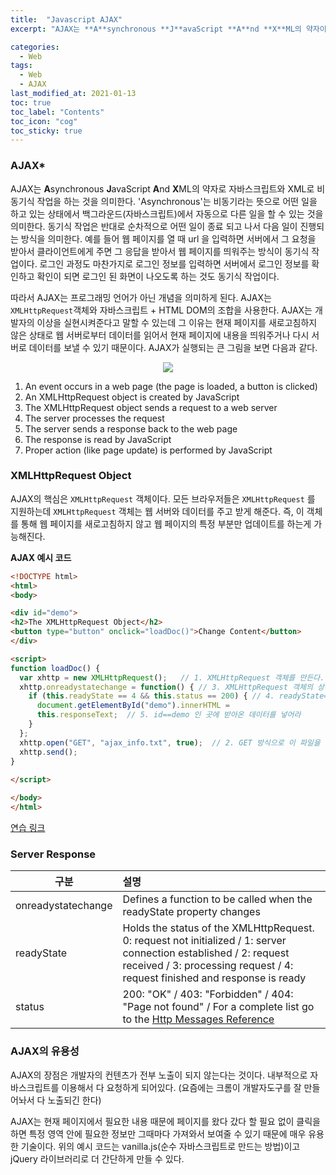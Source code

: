 ```yaml
---
title:  "Javascript AJAX"
excerpt: "AJAX는 **A**synchronous **J**avaScript **A**nd **X**ML의 약자이다."

categories:
  - Web
tags:
  - Web
  - AJAX
last_modified_at: 2021-01-13 
toc: true
toc_label: "Contents"
toc_icon: "cog"
toc_sticky: true
---
```




### AJAX*

AJAX는 **A**synchronous **J**avaScript **A**nd **X**ML의 약자로 자바스크립트와 XML로 비동기식 작업을 하는 것을 의미한다. 'Asynchronous'는 비동기라는 뜻으로 어떤 일을 하고 있는 상태에서 백그라운드(자바스크립트)에서 자동으로 다른 일을 할 수 있는 것을 의미한다. 동기식 작업은 반대로 순차적으로 어떤 일이 종료 되고 나서 다음 일이 진행되는 방식을 의미한다. 예를 들어 웹 페이지를 열 때 url 을 입력하면 서버에서 그 요청을 받아서 클라이언트에게 주면 그 응답을 받아서 웹 페이지를 띄워주는 방식이 동기식 작업이다. 로그인 과정도 마찬가지로 로그인 정보를 입력하면 서버에서 로그인 정보를 확인하고 확인이 되면 로그인 된 화면이 나오도록 하는 것도 동기식 작업이다. 

따라서 AJAX는 프로그래밍 언어가 아닌 개념을 의미하게 된다.  AJAX는 `XMLHttpRequest`객체와 자바스크립트 + HTML DOM의 조합을 사용한다. AJAX는 개발자의 이상을 실현시켜준다고 말할 수 있는데 그 이유는 현재 페이지를 새로고침하지 않은 상태로 웹 서버로부터 데이터를 읽어서 현재 페이지에 내용을 띄워주거나 다시 서버로 데이터를 보낼 수 있기 때문이다. AJAX가 실행되는 큰 그림을 보면 다음과 같다. 

<center><img src="https://www.w3schools.com/js/pic_ajax.gif"></center>

1. An event occurs in a web page (the page is loaded, a button is clicked)
2. An XMLHttpRequest object is created by JavaScript
3. The XMLHttpRequest object sends a request to a web server
4. The server processes the request
5. The server sends a response back to the web page
6. The response is read by JavaScript
7. Proper action (like page update) is performed by JavaScript



### XMLHttpRequest Object

AJAX의 핵심은  `XMLHttpRequest` 객체이다. 모든 브라우저들은 `XMLHttpRequest` 를 지원하는데 `XMLHttpRequest` 객체는 웹 서버와 데이터를 주고 받게 해준다. 즉, 이 객체를 통해 웹 페이지를 새로고침하지 않고 웹 페이지의 특정 부분만 업데이트를 하는게 가능해진다. 

**AJAX 예시 코드**

~~~html
<!DOCTYPE html>
<html>
<body>

<div id="demo">
<h2>The XMLHttpRequest Object</h2>
<button type="button" onclick="loadDoc()">Change Content</button>
</div>

<script>
function loadDoc() {
  var xhttp = new XMLHttpRequest();   // 1. XMLHttpRequest 객체를 만든다. 
  xhttp.onreadystatechange = function() { // 3. XMLHttpRequest 객체의 상태가 변경되었을 때 (GET방식으로 가져왔을 때 / 이벤트)
    if (this.readyState == 4 && this.status == 200) { // 4. readyState==4(request finished and response is ready) / status==200(OK / 그 파일 있다) 이 두가지가 확인 되면
      document.getElementById("demo").innerHTML =
      this.responseText;  // 5. id==demo 인 곳에 받아온 데이터를 넣어라
    }
  };
  xhttp.open("GET", "ajax_info.txt", true);  // 2. GET 방식으로 이 파일을 호출해라 (XMLHttpRequest 객체를 이용하여) / 구현해보려면 일단 서버쪽에 파일 하나 만들어놓고 GET(혹은 POST) 방식으로 가져오면 된다. 
  xhttp.send();
}
  
</script>

</body>
</html>
~~~

[연습 링크](https://www.w3schools.com/js/tryit.asp?filename=tryjs_ajax_first)



### Server Response

| 구분               | 설명                                                         |
| ------------------ | :----------------------------------------------------------- |
| onreadystatechange | Defines a function to be called when the readyState property changes |
| readyState         | Holds the status of the XMLHttpRequest. 0: request not initialized / 1: server connection established / 2: request received / 3: processing request / 4: request finished and response is ready |
| status             | 200: "OK"  / 403: "Forbidden" / 404: "Page not found" / For a complete list go to the [Http Messages Reference](https://www.w3schools.com/tags/ref_httpmessages.asp) |



### AJAX의 유용성

AJAX의 장점은 개발자의 컨텐츠가 전부 노출이 되지 않는다는 것이다. 내부적으로 자바스크립트를 이용해서 다 요청하게 되어있다. (요즘에는 크롬이 개발자도구를 잘 만들어놔서 다 노출되긴 한다)

AJAX는 현재 페이지에서 필요한 내용 때문에 페이지를 왔다 갔다 할 필요 없이 클릭을 하면 특정 영역 안에 필요한 정보만 그때마다 가져와서 보여줄 수 있기 때문에 매우 유용한 기술이다. 위의 예시 코드는 vanilla.js(순수 자바스크립트로 만드는 방법)이고 jQuery 라이브러리로 더 간단하게 만들 수 있다. <!-- (카카오 채용에선 자바스크립트로 아작스 구현할 줄 알아야 한다고 되어 있음) -->